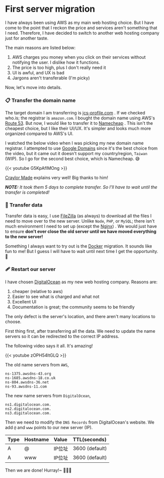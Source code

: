 # First server migration


I have always been using AWS as my main web hosting choice. But I
have come to the point that I reckon the price and services aren't
something that I need. Therefore, I have decided to switch to another
web hosting company just for another taste.

<!-- more -->

The main reasons are listed below:

1. AWS charges you money when you click on their services without
notifying the user. I dislike how it functions.
2. The price is too high, plus I don't really need it
3. UI is awful, and UX is bad
4. Jargons aren't transferable (I'm picky)

Now, let's move into details.

### 📋 Transfer the domain name

The target domain I am transferring is [jcs-profile.com](https://who.is/whois/jcs-profile.com)
. If we checked who.is; the registrar is `amazon.com`. I bought the
domain name using AWS's [Route 53](https://aws.amazon.com/route53/).
But now, I would like to transfer it to [Namecheap](https://www.namecheap.com/)
. This isn't the cheapest choice, but I like their UI/UX. It's
simpler and looks much more organized compared to AWS's UI.

I watched the below video when I was picking my new domain name registrar.
I attempted to use [Google Domains](https://domains.google/) since
it's the best choice from the video, but it came out it doesn't support
my country/region, `Taiwan` (WIP). So I go for the second best choice,
which is Namecheap. 😅

{{< youtube G5KpAflMOng >}}

[Craylor Made](https://www.youtube.com/c/CraylorMade) explains very well!
Big thanks to him!

***NOTE:** It took them 5 days to complete transfer. So I'll have to wait
until the transfer is completed!*

### 📂 Transfer data

Transfer data is easy, I use [FileZilla](https://filezilla-project.org/)
(as always) to download all the files I need to move over to the
new server. Unlike `Node`, `PHP`, or `MySQL`; there isn't much
environment I need to set up (except the [Nginx](https://www.nginx.com/))
. We would just have to ensure **don't ever close the old server
until we have moved everything to the new server!**

Something I always want to try out is the [Docker](https://www.docker.com/)
migration. It sounds like fun to me! But I guess I will have to wait
until next time I get the opportunity.🙂

### 🩹 Restart our server

I have chosen [DigitalOcean](https://www.digitalocean.com/) as my new
web hosting company. Reasons are:

1. cheaper (relative to aws)
2. Easier to see what is charged and what not
3. Excellent UI
4. Documentation is great; the community seems to be friendly

The only defect is the server's location, and there aren't many locations
to choose.

First thing first, after transferring all the data. We need to update
the name servers so it can be redirected to the correct IP address.

The following video says it all. It's amazing!

{{< youtube zOPH54ltGLQ >}}

The old name servers from `AWS`,

```
ns-1375.awsdns-43.org
ns-1685.awsdns-18.co.uk
ns-804.awsdns-36.net
ns-93.awsdns-11.com
```

The new name servers from `DigitalOcean`,

```
ns1.digitalocean.com.
ns2.digitalocean.com.
ns3.digitalocean.com.
```

Then we need to modify the `DNS Records` from DigitalOcean's website.
We add `@` and `www` points to our new server (IP).

| Type | Hostname | Value  | TTL(seconds)   |
|:-----|:---------|:-------|:---------------|
| A    | @        | IP位址 | 3600 (default) |
| A    | www      | IP位址 | 3600 (default) |

Then we are done! Hurray!~ 🥳🎉🎊


